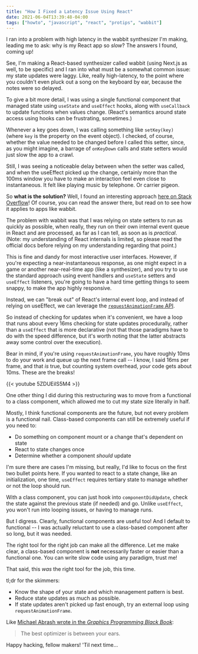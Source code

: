 ```yaml
---
title: "How I Fixed a Latency Issue Using React"
date: 2021-06-04T13:39:48-04:00
tags: ["howto", "javascript", "react", "protips", "wabbit"]
---
```


I ran into a problem with high latency in the wabbit synthesizer I'm making, leading me to ask: why is my React app so _slow_? The answers I found, coming up!

See, I'm making a React-based synthesizer called wabbit (using Next.js as well, to be specific) and I ran into what must be a somewhat common issue: my state updates were laggy. Like, really high-latency, to the point where you couldn't even pluck out a song on the keyboard by ear, because the notes were so delayed.

To give a bit more detail, I was using a single functional component that managed state using `useState` and `useEffect` hooks, along with `useCallback` to update functions when values change. (React's semantics around state access using hooks can be frustrating, sometimes.)

Whenever a key goes down, I was calling something like `setKey(key)` (where `key` is the property on the event object). I checked, of course, whether the value needed to be changed before I called this setter, since, as you might imagine, a barrage of `onKeyDown` calls and state setters would just slow the app to a crawl.

Still, I was seeing a noticeable delay between when the setter was called, and when the useEffect picked up the change, certainly more than the 100ms window you have to make an interaction feel even close to instantaneous. It felt like playing music by telephone. Or carrier pigeon.

So **what is the solution?** Well, I found an interesting approach [here on Stack Overflow](https://stackoverflow.com/questions/12273451/how-to-fix-delay-in-javascript-keydown)! Of course, you can read the answer there, but read on to see how it applies to apps like wabbit.

The problem with wabbit was that I was relying on state setters to run as quickly as possible, when really, they run on their own internal event queue in React and are processed, as far as I can tell, as soon as is _practical_. (Note: my understanding of React internals is limited, so please read the official docs before relying on my understanding regarding that point.)

This is fine and dandy for most interactive user interfaces. However, if you're expecting a near-instantaneous response, as one might expect in a game or another near-real-time app (like a synthesizer), and you try to use the standard approach using event handlers and `useState` setters and `useEffect` listeners, you're going to have a hard time getting things to seem snappy, to make the app highly responsive.

Instead, we can "break out" of React's internal event loop, and instead of relying on useEffect, we can leverage the [`requestAnimationFrame` API](https://developer.mozilla.org/en-US/docs/Web/API/window/requestAnimationFrame).

So instead of checking for updates when it's convenient, we have a loop that runs about every 16ms checking for state updates procedurally, rather than a `useEffect` that is more declarative (not that those paradigms have to do with the speed difference, but it's worth noting that the latter abstracts away some control over the execution).

Bear in mind, if you're using `requestAnimationFrame`, you have roughly 10ms to do your work and queue up the next frame call -- I know, I said 16ms per frame, and that _is_ true, but counting system overhead, _your_ code gets about 10ms. These are the breaks!

{{< youtube 5ZDUEilS5M4 >}}

One other thing I did during this restructuring was to move from a functional to a class component, which allowed me to cut my state size literally in half.

Mostly, I think functional components are the future, but not every problem is a functional nail. Class-based components can still be extremely useful if you need to:

- Do something on component mount or a change that's dependent on state
- React to state changes once
- Determine whether a component _should_ update

I'm sure there are cases I'm missing, but really, I'd like to focus on the first two bullet points here. If you wanted to react to a state change, like an initialization, one time, `useEffect` requires tertiary state to manage whether or not the loop should run.

With a class component, you can just hook into `componentDidUpdate`, check the state against the previous state (if needed) and go. Unlike `useEffect`, you won't run into looping issues, or having to manage runs.

But I digress. Clearly, functional components are useful too! And I default to functional -- I was actually reluctant to use a class-based component after so long, but it was needed.

The right tool for the right job can make all the difference. Let me make clear, a class-based component is **not** necessarily faster or easier than a functional one. You can write slow code using any paradigm, trust me!

That said, this _was_ the right tool for the job, this time.

tl;dr for the skimmers:

- Know the shape of your state and which management pattern is best.
- Reduce state updates as much as possible.
- If state updates aren't picked up fast enough, try an external loop using `requestAnimationFrame`.

Like [Michael Abrash wrote in the _Graphics Programming Black Book_](http://www.jagregory.com/abrash-black-book/):

> The best optimizer is between your ears.

Happy hacking, fellow makers! 'Til next time...
